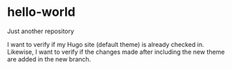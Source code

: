 # hello-world
Just another repository

I want to verify if my Hugo site (default theme) is already checked in.
Likewise, I want to verify if the changes made after including the new theme are added in the new branch.
